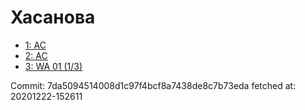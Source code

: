 # Хасанова
- [1: AC](1.md)
- [2: AC](2.md)
- [3: WA 01 (1/3)](3.md)

Commit: 7da5094514008d1c97f4bcf8a7438de8c7b73eda
 fetched at: 20201222-152611
